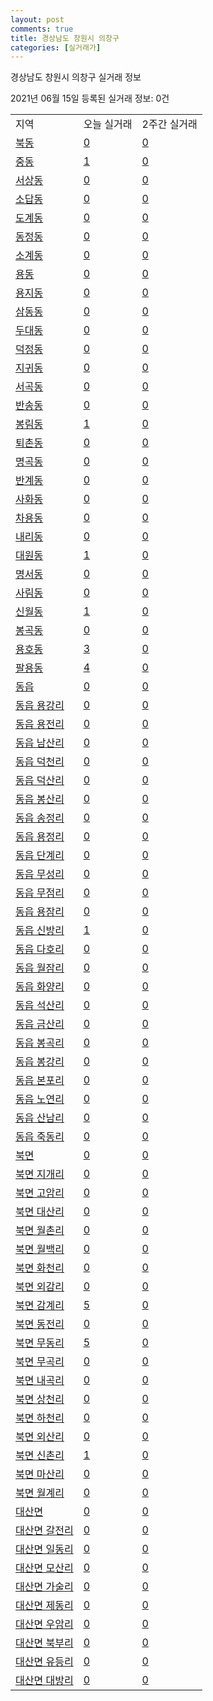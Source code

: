 ```yaml
---
layout: post
comments: true
title: 경상남도 창원시 의창구
categories: [실거래가]
---
```


경상남도 창원시 의창구 실거래 정보

2021년 06월 15일 등록된 실거래 정보: 0건


<table class="sortable">
  <tr>
    <td>지역</td>
    <td>오늘 실거래</td>
    <td>2주간 실거래</td>
  </tr>

  
  <tr class="item">
    <td><a href="4812110100.html">북동</a></td>
    <td><a href="4812110100.html">0</a></td>
    <td><a href="4812110100.html">0</a></td>
  </tr>
    

  <tr class="item">
    <td><a href="4812110200.html">중동</a></td>
    <td><a href="4812110200.html">1</a></td>
    <td><a href="4812110200.html">0</a></td>
  </tr>
    

  <tr class="item">
    <td><a href="4812110300.html">서상동</a></td>
    <td><a href="4812110300.html">0</a></td>
    <td><a href="4812110300.html">0</a></td>
  </tr>
    

  <tr class="item">
    <td><a href="4812110400.html">소답동</a></td>
    <td><a href="4812110400.html">0</a></td>
    <td><a href="4812110400.html">0</a></td>
  </tr>
    

  <tr class="item">
    <td><a href="4812110500.html">도계동</a></td>
    <td><a href="4812110500.html">0</a></td>
    <td><a href="4812110500.html">0</a></td>
  </tr>
    

  <tr class="item">
    <td><a href="4812110600.html">동정동</a></td>
    <td><a href="4812110600.html">0</a></td>
    <td><a href="4812110600.html">0</a></td>
  </tr>
    

  <tr class="item">
    <td><a href="4812110700.html">소계동</a></td>
    <td><a href="4812110700.html">0</a></td>
    <td><a href="4812110700.html">0</a></td>
  </tr>
    

  <tr class="item">
    <td><a href="4812110800.html">용동</a></td>
    <td><a href="4812110800.html">0</a></td>
    <td><a href="4812110800.html">0</a></td>
  </tr>
    

  <tr class="item">
    <td><a href="4812110900.html">용지동</a></td>
    <td><a href="4812110900.html">0</a></td>
    <td><a href="4812110900.html">0</a></td>
  </tr>
    

  <tr class="item">
    <td><a href="4812111000.html">삼동동</a></td>
    <td><a href="4812111000.html">0</a></td>
    <td><a href="4812111000.html">0</a></td>
  </tr>
    

  <tr class="item">
    <td><a href="4812111100.html">두대동</a></td>
    <td><a href="4812111100.html">0</a></td>
    <td><a href="4812111100.html">0</a></td>
  </tr>
    

  <tr class="item">
    <td><a href="4812111200.html">덕정동</a></td>
    <td><a href="4812111200.html">0</a></td>
    <td><a href="4812111200.html">0</a></td>
  </tr>
    

  <tr class="item">
    <td><a href="4812111300.html">지귀동</a></td>
    <td><a href="4812111300.html">0</a></td>
    <td><a href="4812111300.html">0</a></td>
  </tr>
    

  <tr class="item">
    <td><a href="4812111400.html">서곡동</a></td>
    <td><a href="4812111400.html">0</a></td>
    <td><a href="4812111400.html">0</a></td>
  </tr>
    

  <tr class="item">
    <td><a href="4812111500.html">반송동</a></td>
    <td><a href="4812111500.html">0</a></td>
    <td><a href="4812111500.html">0</a></td>
  </tr>
    

  <tr class="item">
    <td><a href="4812111600.html">봉림동</a></td>
    <td><a href="4812111600.html">1</a></td>
    <td><a href="4812111600.html">0</a></td>
  </tr>
    

  <tr class="item">
    <td><a href="4812111700.html">퇴촌동</a></td>
    <td><a href="4812111700.html">0</a></td>
    <td><a href="4812111700.html">0</a></td>
  </tr>
    

  <tr class="item">
    <td><a href="4812111800.html">명곡동</a></td>
    <td><a href="4812111800.html">0</a></td>
    <td><a href="4812111800.html">0</a></td>
  </tr>
    

  <tr class="item">
    <td><a href="4812111900.html">반계동</a></td>
    <td><a href="4812111900.html">0</a></td>
    <td><a href="4812111900.html">0</a></td>
  </tr>
    

  <tr class="item">
    <td><a href="4812112000.html">사화동</a></td>
    <td><a href="4812112000.html">0</a></td>
    <td><a href="4812112000.html">0</a></td>
  </tr>
    

  <tr class="item">
    <td><a href="4812112100.html">차용동</a></td>
    <td><a href="4812112100.html">0</a></td>
    <td><a href="4812112100.html">0</a></td>
  </tr>
    

  <tr class="item">
    <td><a href="4812112200.html">내리동</a></td>
    <td><a href="4812112200.html">0</a></td>
    <td><a href="4812112200.html">0</a></td>
  </tr>
    

  <tr class="item">
    <td><a href="4812112300.html">대원동</a></td>
    <td><a href="4812112300.html">1</a></td>
    <td><a href="4812112300.html">0</a></td>
  </tr>
    

  <tr class="item">
    <td><a href="4812112400.html">명서동</a></td>
    <td><a href="4812112400.html">0</a></td>
    <td><a href="4812112400.html">0</a></td>
  </tr>
    

  <tr class="item">
    <td><a href="4812112500.html">사림동</a></td>
    <td><a href="4812112500.html">0</a></td>
    <td><a href="4812112500.html">0</a></td>
  </tr>
    

  <tr class="item">
    <td><a href="4812112600.html">신월동</a></td>
    <td><a href="4812112600.html">1</a></td>
    <td><a href="4812112600.html">0</a></td>
  </tr>
    

  <tr class="item">
    <td><a href="4812112700.html">봉곡동</a></td>
    <td><a href="4812112700.html">0</a></td>
    <td><a href="4812112700.html">0</a></td>
  </tr>
    

  <tr class="item">
    <td><a href="4812112800.html">용호동</a></td>
    <td><a href="4812112800.html">3</a></td>
    <td><a href="4812112800.html">0</a></td>
  </tr>
    

  <tr class="item">
    <td><a href="4812112900.html">팔용동</a></td>
    <td><a href="4812112900.html">4</a></td>
    <td><a href="4812112900.html">0</a></td>
  </tr>
    

  <tr class="item">
    <td><a href="4812125000.html">동읍</a></td>
    <td><a href="4812125000.html">0</a></td>
    <td><a href="4812125000.html">0</a></td>
  </tr>
    

  <tr class="item">
    <td><a href="4812125021.html">동읍 용강리</a></td>
    <td><a href="4812125021.html">0</a></td>
    <td><a href="4812125021.html">0</a></td>
  </tr>
    

  <tr class="item">
    <td><a href="4812125022.html">동읍 용전리</a></td>
    <td><a href="4812125022.html">0</a></td>
    <td><a href="4812125022.html">0</a></td>
  </tr>
    

  <tr class="item">
    <td><a href="4812125023.html">동읍 남산리</a></td>
    <td><a href="4812125023.html">0</a></td>
    <td><a href="4812125023.html">0</a></td>
  </tr>
    

  <tr class="item">
    <td><a href="4812125024.html">동읍 덕천리</a></td>
    <td><a href="4812125024.html">0</a></td>
    <td><a href="4812125024.html">0</a></td>
  </tr>
    

  <tr class="item">
    <td><a href="4812125025.html">동읍 덕산리</a></td>
    <td><a href="4812125025.html">0</a></td>
    <td><a href="4812125025.html">0</a></td>
  </tr>
    

  <tr class="item">
    <td><a href="4812125026.html">동읍 봉산리</a></td>
    <td><a href="4812125026.html">0</a></td>
    <td><a href="4812125026.html">0</a></td>
  </tr>
    

  <tr class="item">
    <td><a href="4812125027.html">동읍 송정리</a></td>
    <td><a href="4812125027.html">0</a></td>
    <td><a href="4812125027.html">0</a></td>
  </tr>
    

  <tr class="item">
    <td><a href="4812125028.html">동읍 용정리</a></td>
    <td><a href="4812125028.html">0</a></td>
    <td><a href="4812125028.html">0</a></td>
  </tr>
    

  <tr class="item">
    <td><a href="4812125029.html">동읍 단계리</a></td>
    <td><a href="4812125029.html">0</a></td>
    <td><a href="4812125029.html">0</a></td>
  </tr>
    

  <tr class="item">
    <td><a href="4812125030.html">동읍 무성리</a></td>
    <td><a href="4812125030.html">0</a></td>
    <td><a href="4812125030.html">0</a></td>
  </tr>
    

  <tr class="item">
    <td><a href="4812125031.html">동읍 무점리</a></td>
    <td><a href="4812125031.html">0</a></td>
    <td><a href="4812125031.html">0</a></td>
  </tr>
    

  <tr class="item">
    <td><a href="4812125032.html">동읍 용잠리</a></td>
    <td><a href="4812125032.html">0</a></td>
    <td><a href="4812125032.html">0</a></td>
  </tr>
    

  <tr class="item">
    <td><a href="4812125033.html">동읍 신방리</a></td>
    <td><a href="4812125033.html">1</a></td>
    <td><a href="4812125033.html">0</a></td>
  </tr>
    

  <tr class="item">
    <td><a href="4812125034.html">동읍 다호리</a></td>
    <td><a href="4812125034.html">0</a></td>
    <td><a href="4812125034.html">0</a></td>
  </tr>
    

  <tr class="item">
    <td><a href="4812125035.html">동읍 월잠리</a></td>
    <td><a href="4812125035.html">0</a></td>
    <td><a href="4812125035.html">0</a></td>
  </tr>
    

  <tr class="item">
    <td><a href="4812125036.html">동읍 화양리</a></td>
    <td><a href="4812125036.html">0</a></td>
    <td><a href="4812125036.html">0</a></td>
  </tr>
    

  <tr class="item">
    <td><a href="4812125037.html">동읍 석산리</a></td>
    <td><a href="4812125037.html">0</a></td>
    <td><a href="4812125037.html">0</a></td>
  </tr>
    

  <tr class="item">
    <td><a href="4812125038.html">동읍 금산리</a></td>
    <td><a href="4812125038.html">0</a></td>
    <td><a href="4812125038.html">0</a></td>
  </tr>
    

  <tr class="item">
    <td><a href="4812125039.html">동읍 봉곡리</a></td>
    <td><a href="4812125039.html">0</a></td>
    <td><a href="4812125039.html">0</a></td>
  </tr>
    

  <tr class="item">
    <td><a href="4812125040.html">동읍 봉강리</a></td>
    <td><a href="4812125040.html">0</a></td>
    <td><a href="4812125040.html">0</a></td>
  </tr>
    

  <tr class="item">
    <td><a href="4812125041.html">동읍 본포리</a></td>
    <td><a href="4812125041.html">0</a></td>
    <td><a href="4812125041.html">0</a></td>
  </tr>
    

  <tr class="item">
    <td><a href="4812125042.html">동읍 노연리</a></td>
    <td><a href="4812125042.html">0</a></td>
    <td><a href="4812125042.html">0</a></td>
  </tr>
    

  <tr class="item">
    <td><a href="4812125043.html">동읍 산남리</a></td>
    <td><a href="4812125043.html">0</a></td>
    <td><a href="4812125043.html">0</a></td>
  </tr>
    

  <tr class="item">
    <td><a href="4812125044.html">동읍 죽동리</a></td>
    <td><a href="4812125044.html">0</a></td>
    <td><a href="4812125044.html">0</a></td>
  </tr>
    

  <tr class="item">
    <td><a href="4812131000.html">북면</a></td>
    <td><a href="4812131000.html">0</a></td>
    <td><a href="4812131000.html">0</a></td>
  </tr>
    

  <tr class="item">
    <td><a href="4812131021.html">북면 지개리</a></td>
    <td><a href="4812131021.html">0</a></td>
    <td><a href="4812131021.html">0</a></td>
  </tr>
    

  <tr class="item">
    <td><a href="4812131022.html">북면 고암리</a></td>
    <td><a href="4812131022.html">0</a></td>
    <td><a href="4812131022.html">0</a></td>
  </tr>
    

  <tr class="item">
    <td><a href="4812131023.html">북면 대산리</a></td>
    <td><a href="4812131023.html">0</a></td>
    <td><a href="4812131023.html">0</a></td>
  </tr>
    

  <tr class="item">
    <td><a href="4812131024.html">북면 월촌리</a></td>
    <td><a href="4812131024.html">0</a></td>
    <td><a href="4812131024.html">0</a></td>
  </tr>
    

  <tr class="item">
    <td><a href="4812131025.html">북면 월백리</a></td>
    <td><a href="4812131025.html">0</a></td>
    <td><a href="4812131025.html">0</a></td>
  </tr>
    

  <tr class="item">
    <td><a href="4812131026.html">북면 화천리</a></td>
    <td><a href="4812131026.html">0</a></td>
    <td><a href="4812131026.html">0</a></td>
  </tr>
    

  <tr class="item">
    <td><a href="4812131027.html">북면 외감리</a></td>
    <td><a href="4812131027.html">0</a></td>
    <td><a href="4812131027.html">0</a></td>
  </tr>
    

  <tr class="item">
    <td><a href="4812131028.html">북면 감계리</a></td>
    <td><a href="4812131028.html">5</a></td>
    <td><a href="4812131028.html">0</a></td>
  </tr>
    

  <tr class="item">
    <td><a href="4812131029.html">북면 동전리</a></td>
    <td><a href="4812131029.html">0</a></td>
    <td><a href="4812131029.html">0</a></td>
  </tr>
    

  <tr class="item">
    <td><a href="4812131030.html">북면 무동리</a></td>
    <td><a href="4812131030.html">5</a></td>
    <td><a href="4812131030.html">0</a></td>
  </tr>
    

  <tr class="item">
    <td><a href="4812131031.html">북면 무곡리</a></td>
    <td><a href="4812131031.html">0</a></td>
    <td><a href="4812131031.html">0</a></td>
  </tr>
    

  <tr class="item">
    <td><a href="4812131032.html">북면 내곡리</a></td>
    <td><a href="4812131032.html">0</a></td>
    <td><a href="4812131032.html">0</a></td>
  </tr>
    

  <tr class="item">
    <td><a href="4812131033.html">북면 상천리</a></td>
    <td><a href="4812131033.html">0</a></td>
    <td><a href="4812131033.html">0</a></td>
  </tr>
    

  <tr class="item">
    <td><a href="4812131034.html">북면 하천리</a></td>
    <td><a href="4812131034.html">0</a></td>
    <td><a href="4812131034.html">0</a></td>
  </tr>
    

  <tr class="item">
    <td><a href="4812131035.html">북면 외산리</a></td>
    <td><a href="4812131035.html">0</a></td>
    <td><a href="4812131035.html">0</a></td>
  </tr>
    

  <tr class="item">
    <td><a href="4812131036.html">북면 신촌리</a></td>
    <td><a href="4812131036.html">1</a></td>
    <td><a href="4812131036.html">0</a></td>
  </tr>
    

  <tr class="item">
    <td><a href="4812131037.html">북면 마산리</a></td>
    <td><a href="4812131037.html">0</a></td>
    <td><a href="4812131037.html">0</a></td>
  </tr>
    

  <tr class="item">
    <td><a href="4812131038.html">북면 월계리</a></td>
    <td><a href="4812131038.html">0</a></td>
    <td><a href="4812131038.html">0</a></td>
  </tr>
    

  <tr class="item">
    <td><a href="4812132000.html">대산면</a></td>
    <td><a href="4812132000.html">0</a></td>
    <td><a href="4812132000.html">0</a></td>
  </tr>
    

  <tr class="item">
    <td><a href="4812132021.html">대산면 갈전리</a></td>
    <td><a href="4812132021.html">0</a></td>
    <td><a href="4812132021.html">0</a></td>
  </tr>
    

  <tr class="item">
    <td><a href="4812132022.html">대산면 일동리</a></td>
    <td><a href="4812132022.html">0</a></td>
    <td><a href="4812132022.html">0</a></td>
  </tr>
    

  <tr class="item">
    <td><a href="4812132023.html">대산면 모산리</a></td>
    <td><a href="4812132023.html">0</a></td>
    <td><a href="4812132023.html">0</a></td>
  </tr>
    

  <tr class="item">
    <td><a href="4812132024.html">대산면 가술리</a></td>
    <td><a href="4812132024.html">0</a></td>
    <td><a href="4812132024.html">0</a></td>
  </tr>
    

  <tr class="item">
    <td><a href="4812132025.html">대산면 제동리</a></td>
    <td><a href="4812132025.html">0</a></td>
    <td><a href="4812132025.html">0</a></td>
  </tr>
    

  <tr class="item">
    <td><a href="4812132026.html">대산면 우암리</a></td>
    <td><a href="4812132026.html">0</a></td>
    <td><a href="4812132026.html">0</a></td>
  </tr>
    

  <tr class="item">
    <td><a href="4812132027.html">대산면 북부리</a></td>
    <td><a href="4812132027.html">0</a></td>
    <td><a href="4812132027.html">0</a></td>
  </tr>
    

  <tr class="item">
    <td><a href="4812132028.html">대산면 유등리</a></td>
    <td><a href="4812132028.html">0</a></td>
    <td><a href="4812132028.html">0</a></td>
  </tr>
    

  <tr class="item">
    <td><a href="4812132029.html">대산면 대방리</a></td>
    <td><a href="4812132029.html">0</a></td>
    <td><a href="4812132029.html">0</a></td>
  </tr>
    


</table>
    